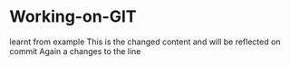 # Working-on-GIT
learnt from example
This is the changed content and will be reflected on commit
Again a changes to the line
